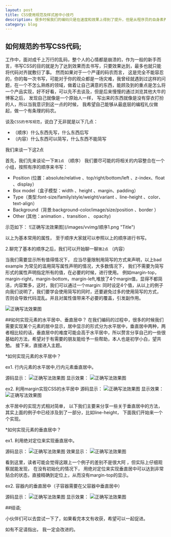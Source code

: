 ```yaml
---
layout: post
title: CSS使用规范及样式居中小技巧
description: 很多时候我们的编码只是在速度和效果上得到了提升，但是从程序员的自身素养来说我们还是有很多地方需要改进。
category: blog
---
```


## 如何规范的书写CSS代码;

工作中，面对成千上万行的乱码，整个人的心情都是崩溃的，作为一般的新手而言，书写CSS的目的就是为了达到效果而去书写，只要效果达到，最多也就只能将代码对齐就敷衍了事。
然而如果对于一个严谨的码农而言， 这是完全不能容忍的，你的每一次书写，可能对于你的观众都是一场灾难，我曾经就遇到过这样的问题，在一个不怎么熟练的领域，做着让自己满意的东西，能顾及到的重点是怎么将一个产品实现，好不好看，可以先不去谈及，但是后来慢慢的通过浏览其他大牛的博客之后， 发现自己就像是一个原始人一样， 写出来的东西就像是没有穿衣打扮的人，所以当我意识到这一点的时候， 我希望自己能够从最底层的编程礼仪做起，做一个有条理的码农。


谈及`CSS的书写规范`，说白了无非就是以下几点：
<ul>
    <li>（顺序）什么东西先写，什么东西后写</li>
    <li>（内容）什么东西可以简写，什么东西不能简写</li>
</ul>

我们来谈一下这2点

首先，我们先来谈论一下`第1点`
（顺序）
我们要尽可能的将相关的内容整合在一个小组，按照有序的顺序来书写：
<ul>
    <li>Position (位置：absolute/relative 、top/right/bottom/left 、z-index、float 、display）</li>
    <li>Box model（盒子模型：width 、height 、margin、padding）</li>
    <li>Type（类型:font-size/family/style/weight/variant 、line-height 、color、text-align）</li>
    <li>Background（背景:background-color/image/size/position  、border ）</li>
    <li>Other (其他：animation 、transition 、 opacity)</li>
</ul>
示范如下：
![正确写法效果图](/images/vvimg/顺序1.png "Title")

以上为基本常用的属性， 至于顺序大家就可以参照以上的顺序进行书写。


2.聊完了基本的顺序之后，我们可以开始聊一聊`第2点`
（内容）

当我们需要显示所有值得情况下， 应当尽量限制用简写的方式来声明，以上bad example 为常见的滥用简写属性声明的情况，大多数情况下， 我们不需要为简写形式的属性声明指定所有的值，在必要的时候，进行使用。
例如margin-top，margin-right，margin-bottom，margin-left,堆放了4个margin值，显得不都简洁，内容繁多，这时，我们可以通过一个margin: 同时设定4个值，从以上的例子向我们说明了，我们要学会使用简写的同时，还要避免过多的使用简写的方式， 否则会导致代码混乱。并且对属性值带来不必要的覆盖，引发副作用。

![正确写法效果图](/images/vvimg/顺序2.png "Title")



##如何实现元素的水平居中、垂直居中？
在我们编码的过程中，很多的时候我们需要实现某个元素的居中显示，居中显示的形式分为水平居中，垂直居中两种，两者相比较的话，垂直居中的难度可能会高于水平居中，所以赘言分享自己的一些很基础的方法，希望对于有需要的朋友能给予一些帮助，本人也是初学小白，望共勉。
接下来，直接进入主题。

*如何实现元素的水平居中？

ex1. 行内元素的水平居中,行内元素垂直居中。

 源码显示：
 ![正确写法效果图](/images/vvimg/jz.png "Title")
 显示效果：
 ![正确写法效果图](/images/vvimg/jp1.png "Title")

ex2. 利用margin实现CSS的水平居中
 源码显示：
  ![正确写法效果图](/images/vvimg/jz3.png "Title")
 显示效果：
 ![正确写法效果图](/images/vvimg/jz4.png "Title")

 水平居中的实现方式相对简单， 以下我们主要来分享一些关于垂直居中的方法， 其实上面的例子中已经涉及到了一部分，比如line-height， 下面我们开始来一个个实现。



 *如何实现元素的垂直居中？

ex1. 利用绝对定位来实现垂直居中。

 源码显示：
 ![正确写法效果图](/images/vvimg/jz5.png "Title")
 效果显示：
 ![正确写法效果图](/images/vvimg/jz6.png "Title")

看到这里，读者可能会觉得这跟上一个例子的差别不是很大阿 ，但实际上仔细观察就能发现， 在没有初始化的情况下， 用绝对定位来实现垂直居中可以达到非常贴合的状态，直接精确到定位上，从而没有margin-top的显示。

ex2. 容器内的垂直居中（子容器需要在父容器中垂直居中）

 源码显示：
![正确写法效果图](/images/vvimg/jz7.png "Title")
 显示效果：
![正确写法效果图](/images/vvimg/jz8.png "Title")

##结语;

小伙伴们可以去尝试一下了，如果看完本文有收获，希望可以一起促进。


如有不足请指出， 我一定会改进的。


   


